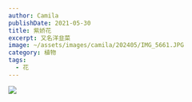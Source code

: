 ```yaml
---
author: Camila
publishDate: 2021-05-30
title: 紫娇花
excerpt: 又名洋韭菜
image: ~/assets/images/camila/202405/IMG_5661.JPG
category: 植物
tags:
  - 花
---
```


![](~/assets/images/camila/202405/IMG_5661.JPG)
